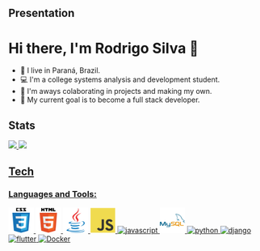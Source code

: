 ## Presentation
<h1>
  Hi there, I'm Rodrigo Silva 👋
</h1>

- 📍 I live in Paraná, Brazil.
- 💻 I'm a college systems analysis and development student.
- 🌱 I'm aways colaborating in projects and making my own.
- 🎯 My current goal is to become a full stack developer.

## Stats 
<div>
<a href="https://github.com/RodrigoSFS">
<img loading="lazy" height="200em" src="https://github-readme-stats.vercel.app/api/top-langs/?username=RodrigoSFS&layout=compact&langs_count=7&theme=dark"/>
<img loading="lazy" height="200em" src="https://github-readme-stats.vercel.app/api?username=RodrigoSFS&show_icons=true&theme=dark&include_all_commits=false&count_private=true"/>
</div>
  
## Tech
<h3 align="left">Languages and Tools:</h3>
<p align="left"> 
<a href="https://www.w3schools.com/css/" target="_blank" rel="noreferrer"> <img src="https://raw.githubusercontent.com/devicons/devicon/master/icons/css3/css3-original-wordmark.svg" alt="css3" width="50" height="50"/> </a> 
<a href="https://www.w3.org/html/" target="_blank" rel="noreferrer"> <img src="https://raw.githubusercontent.com/devicons/devicon/master/icons/html5/html5-original-wordmark.svg" alt="html5" width="50" height="50"/> </a> 
<a href="https://www.java.com" target="_blank" rel="noreferrer"> <img src="https://raw.githubusercontent.com/devicons/devicon/master/icons/java/java-original.svg" alt="java" width="50" height="50"/> </a>
<a href="https://developer.mozilla.org/en-US/docs/Web/JavaScript" target="_blank" rel="noreferrer"> <img src="https://raw.githubusercontent.com/devicons/devicon/master/icons/javascript/javascript-original.svg" alt="javascript" width="50" height="50"/>
<a href="https://nodejs.org/en/learn/getting-started/introduction-to-nodejs" target="_blank" rel="noreferrer"> <img src="https://cdn.jsdelivr.net/gh/devicons/devicon@latest/icons/nodejs/nodejs-original-wordmark.svg" alt="javascript" width="50" height="50"/> </a>
<a href="https://www.mysql.com/" target="_blank" rel="noreferrer"> <img src="https://raw.githubusercontent.com/devicons/devicon/master/icons/mysql/mysql-original-wordmark.svg" alt="mysql" width="50" height="50"/> </a>
<a href="https://www.w3schools.com/python/default.asp" target="_blank" rel="noreferrer"> <img src="https://cdn.jsdelivr.net/gh/devicons/devicon@latest/icons/python/python-original.svg" alt="python" width="50" height="50"/>
<a href="https://www.djangoproject.com/start/" target="_blank" rel="noreferrer"> <img src="https://cdn.jsdelivr.net/gh/devicons/devicon@latest/icons/django/django-plain.svg" alt="django" width="50" height="50"/>
<a href="https://docs.flutter.dev/get-started/install" target="_blank" rel="noreferrer"> <img src="https://cdn.jsdelivr.net/gh/devicons/devicon@latest/icons/flutter/flutter-original.svg" alt="flutter" width="50" height="50"/>
<a href="https://docs.docker.com/get-started/overview/" target="_blank" rel="noreferrer"> <img src="https://cdn.jsdelivr.net/gh/devicons/devicon@latest/icons/docker/docker-original.svg" alt="Docker" width="60" height="60"/> </p>
